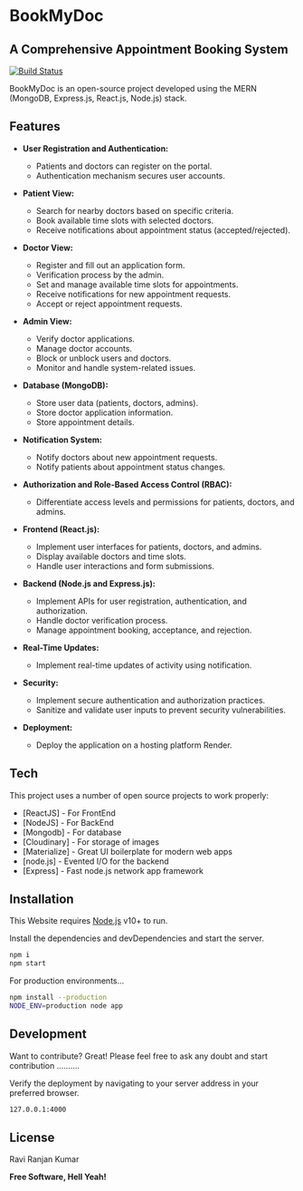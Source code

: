# BookMyDoc
## A Comprehensive Appointment Booking System

[![Build Status](https://travis-ci.org/yourusername/yourrepository.svg?branch=master)](https://travis-ci.org/yourusername/yourrepository)

BookMyDoc is an open-source project developed using the MERN (MongoDB, Express.js, React.js, Node.js) stack.

## Features

- **User Registration and Authentication:**
  - Patients and doctors can register on the portal.
  - Authentication mechanism secures user accounts.

- **Patient View:**
  - Search for nearby doctors based on specific criteria.
  - Book available time slots with selected doctors.
  - Receive notifications about appointment status (accepted/rejected).

- **Doctor View:**
  - Register and fill out an application form.
  - Verification process by the admin.
  - Set and manage available time slots for appointments.
  - Receive notifications for new appointment requests.
  - Accept or reject appointment requests.

- **Admin View:**
  - Verify doctor applications.
  - Manage doctor accounts.
  - Block or unblock users and doctors.
  - Monitor and handle system-related issues.

- **Database (MongoDB):**
  - Store user data (patients, doctors, admins).
  - Store doctor application information.
  - Store appointment details.

- **Notification System:**
  - Notify doctors about new appointment requests.
  - Notify patients about appointment status changes.

- **Authorization and Role-Based Access Control (RBAC):**
  - Differentiate access levels and permissions for patients, doctors, and admins.

- **Frontend (React.js):**
  - Implement user interfaces for patients, doctors, and admins.
  - Display available doctors and time slots.
  - Handle user interactions and form submissions.

- **Backend (Node.js and Express.js):**
  - Implement APIs for user registration, authentication, and authorization.
  - Handle doctor verification process.
  - Manage appointment booking, acceptance, and rejection.

- **Real-Time Updates:**
  - Implement real-time updates of activity using notification.

- **Security:**
  - Implement secure authentication and authorization practices.
  - Sanitize and validate user inputs to prevent security vulnerabilities.

- **Deployment:**
  - Deploy the application on a hosting platform Render.

## Tech

This project uses a number of open source projects to work properly:

- [ReactJS] - For FrontEnd
- [NodeJS] - For BackEnd
- [Mongodb] - For database
- [Cloudinary] - For storage of images
- [Materialize] - Great UI boilerplate for modern web apps
- [node.js] - Evented I/O for the backend
- [Express] - Fast node.js network app framework

## Installation

This Website requires [Node.js](https://nodejs.org/) v10+ to run.

Install the dependencies and devDependencies and start the server.

```sh
npm i
npm start
```
For production environments...

```sh
npm install --production
NODE_ENV=production node app
```

## Development

Want to contribute? Great!
Please feel free to ask any doubt and start contribution ..........

Verify the deployment by navigating to your server address in
your preferred browser.
```sh
127.0.0.1:4000
```

## License

Ravi Ranjan Kumar

**Free Software, Hell Yeah!**
